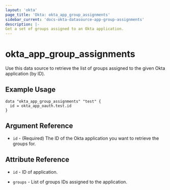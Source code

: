 ```yaml
---
layout: 'okta'
page_title: 'Okta: okta_app_group_assignments'
sidebar_current: 'docs-okta-datasource-app-group-assignments'
description: |-
Get a set of groups assigned to an Okta application.
---
```



# okta_app_group_assignments

Use this data source to retrieve the list of groups assigned to the given Okta application (by ID).

## Example Usage

```hcl
data "okta_app_group_assignments" "test" {
  id = okta_app_oauth.test.id
}
```

## Argument Reference

- `id` - (Required) The ID of the Okta application you want to retrieve the groups for.

## Attribute Reference

- `id` - ID of application.

- `groups` - List of groups IDs assigned to the application.
